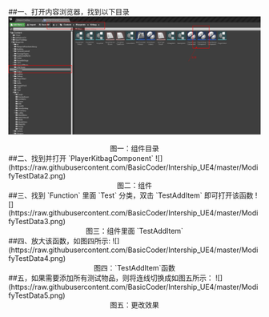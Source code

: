 ##一、打开内容浏览器，找到以下目录
![](https://raw.githubusercontent.com/BasicCoder/Intership_UE4/master/ModifyTestData1.png)
<center>图一：组件目录</center>
##二、找到并打开 `PlayerKitbagComponent`
![](https://raw.githubusercontent.com/BasicCoder/Intership_UE4/master/ModifyTestData2.png)
<center>图二：组件</center>
##三、找到 `Function` 里面 `Test` 分类，双击 `TestAddItem` 即可打开该函数
![](https://raw.githubusercontent.com/BasicCoder/Intership_UE4/master/ModifyTestData3.png)
<center>图三：组件里面 `TestAddItem`</center>
##四、放大该函数，如图四所示:
![](https://raw.githubusercontent.com/BasicCoder/Intership_UE4/master/ModifyTestData4.png)
<center>图四：`TestAddItem`函数</center>
##五，如果需要添加所有测试物品，则将连线切换成如图五所示：
![](https://raw.githubusercontent.com/BasicCoder/Intership_UE4/master/ModifyTestData5.png)
<center>图五：更改效果</center>